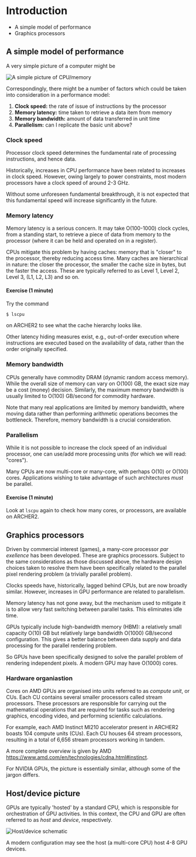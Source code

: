# Introduction

- A simple model of performance
- Graphics processors

## A simple model of performance

A very simple picture of a computer might be

![A simple picture of CPU/memory](../images/ks-schematic-simple.svg)

Correspondingly, there might be a number of factors which could be taken into
consideration in a performance model:

1. **Clock speed:** the rate of issue of instructions by the processor
2. **Memory latency:** time taken to retrieve a data item from memory
3. **Memory bandwidth:** amount of data transferred in unit time
4. **Parallelism:** can I replicate the basic unit above?


### Clock speed

Processor clock speed determines the fundamental rate of processing
instructions, and hence data.

Historically, increases in CPU performance have been related to increases in
clock speed. However, owing largely to power constraints, most modern processors
have a clock speed of around 2-3 GHz.

Without some unforeseen fundamental breakthrough, it is not expected that this
fundamental speed will increase significantly in the future.

### Memory latency

Memory latency is a serious concern. It may take O(100-1000) clock cycles, from
a standing start, to retrieve a piece of data from memory to the processor
(where it can be held and operated on in a register).


CPUs mitigate this problem by having caches: memory that is "closer" to the
processor, thereby reducing access time. Many caches are hierarchical in nature:
the closer the processor, the smaller the cache size in bytes, but the faster
the access. These are typically referred to as Level 1, Level 2, Level 3, (L1,
L2, L3) and so on.

#### Exercise (1 minute)

Try the command
```bash
$ lscpu
```
on ARCHER2 to see what the cache hierarchy looks like.

Other latency hiding measures exist, e.g., out-of-order execution where
instructions are executed based on the availability of data, rather than the
order originally specified.

### Memory bandwidth

CPUs generally have commodity DRAM (dynamic random access memory). While the
overall size of memory can vary on O(100) GB, the exact size may be a cost
(money) decision. Similarly, the maximum memory bandwidth is usually limited to
O(100) GB/second for commodity hardware.

Note that many real applications are limited by memory bandwidth, where moving
data rather than performing arithmetic operations becomes the bottleneck.
Therefore, memory bandwidth is a crucial consideration.

### Parallelism

While it is not possible to increase the clock speed of an individual processor,
one can use/add more processing units (for which we will read: "cores").

Many CPUs are now multi-core or many-core, with perhaps O(10) or O(100) cores.
Applications wishing to take advantage of such architectures *must* be parallel.

#### Exercise (1 minute)

Look at `lscpu` again to check how many cores, or processors, are available on
ARCHER2.


## Graphics processors

Driven by commercial interest (games), a many-core processor *par exellence* has
been developed. These are graphics processors. Subject to the same
considerations as those discussed above, the hardware design choices taken to
resolve them have been specifically related to the parallel pixel rendering
problem (a trivially parallel problem).

Clocks speeds have, historically, lagged behind CPUs, but are now broadly
similar. However, increases in GPU performance are related to parallelism.

Memory latency has not gone away, but the mechanism used to mitigate it is to
allow very fast switching between parallel tasks. This eliminates idle time.

GPUs typically include high-bandwidth memory (HBM): a relatively small capacity
O(10) GB but relatively large bandwidth O(1000) GB/second configuration. This
gives a better balance between data supply and data processing for the parallel
rendering problem.

So GPUs have been specifically designed to solve the parallel problem of
rendering independent pixels. A modern GPU may have O(1000) cores.


### Hardware organiastion

Cores on AMD GPUs are organised into units referred to as *compute unit*, or
CUs. Each CU contains several smaller processors called stream processors. These
processors are responsible for carrying out the mathematical operations that are
required for tasks such as rendering graphics, encoding video, and performing
scientific calculations.

For example, each AMD Instinct MI210 accelerator present in ARCHER2 boasts 104
compute units (CUs). Each CU houses 64 stream processors, resulting in a total
of 6,656 stream processors working in tandem.


A more complete overview is given by AMD
https://www.amd.com/en/technologies/cdna.html#instinct.

For NVIDIA GPUs, the picture is essentially similar, although some of the jargon
differs.


## Host/device picture

GPUs are typically 'hosted' by a standard CPU, which is responsible for
orchestration of GPU activities. In this context, the CPU and GPU are often
referred to as *host* and *device*, respectively.

![Host/device schematic](../images/ks-schematic-host-device.svg)


A modern configuration may see the host (a multi-core CPU) host 4-8 GPU devices.
